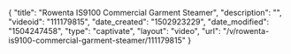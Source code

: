 {
    "title": "Rowenta IS9100 Commercial Garment Steamer",
    "description": "",
    "videoid": "111179815",
    "date_created": "1502923229",
    "date_modified": "1504247458",
    "type": "captivate",
    "layout": "video",
    "url": "\/v\/rowenta-is9100-commercial-garment-steamer\/111179815"
}